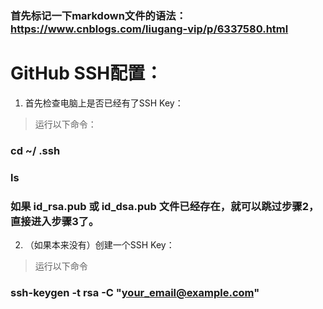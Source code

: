 ### 首先标记一下markdown文件的语法： https://www.cnblogs.com/liugang-vip/p/6337580.html
# GitHub SSH配置：
1. 首先检查电脑上是否已经有了SSH Key：
>  运行以下命令：
### cd ~/ .ssh
### ls
### 如果 id_rsa.pub 或 id_dsa.pub 文件已经存在，就可以跳过步骤2，直接进入步骤3了。
2. （如果本来没有）创建一个SSH Key：
> 运行以下命令
### ssh-keygen -t rsa -C "your_email@example.com"